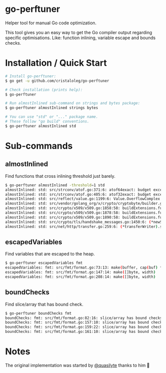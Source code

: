 # go-perftuner

Helper tool for manual Go code optimization.

This tool gives you an easy way to get the Go compiler output regarding specific optimisations. Like: function inlining, variable escape and bounds checks.

# Installation / Quick Start

```bash
# Install go-perftuner:
$ go get -u github.com/cristaloleg/go-perftuner

# Check installation (prints help):
$ go-perftuner

# Run almostInlined sub-command on strings and bytes package:
$ go-perftuner almostInlined strings bytes

# You can use "std" or "..." package name.
# These follow "go build" conventions.
$ go-perftuner almostInlined std
```

# Sub-commands

## almostInlined

Find functions that cross inlining threshold just barely.

```bash
$ go-perftuner almostInlined -threshold=1 std
almostInlined: std: src/strconv/atof.go:371:6: atof64exact: budget exceeded by 1
almostInlined: std: src/strconv/atof.go:405:6: atof32exact: budget exceeded by 1
almostInlined: std: src/reflect/value.go:1199:6: Value.OverflowComplex: budget exceeded by 1
almostInlined: std: src/vendor/golang_org/x/crypto/cryptobyte/builder.go:77:6: (*Builder).AddUint16: budget exceeded by 1
almostInlined: std: src/crypto/x509/x509.go:1858:58: buildExtensions.func2.1.1: budget exceeded by 1
almostInlined: std: src/crypto/x509/x509.go:1878:58: buildExtensions.func2.3.1: budget exceeded by 1
almostInlined: std: src/crypto/x509/x509.go:1890:58: buildExtensions.func2.4.1: budget exceeded by 1
almostInlined: std: src/crypto/tls/handshake_messages.go:1450:6: (*newSessionTicketMsg).marshal: budget exceeded by 1
almostInlined: std: src/net/http/transfer.go:259:6: (*transferWriter).shouldSendContentLength: budget exceeded by 1
```

## escapedVariables

Find variables that are escaped to the heap.

```bash
$ go-perftuner escapedVariables fmt
escapedVariables: fmt: src/fmt/format.go:73:13: make(buffer, cap(buf) * 2 + n)
escapedVariables: fmt: src/fmt/format.go:147:14: make([]byte, width)
escapedVariables: fmt: src/fmt/format.go:208:14: make([]byte, width)
```

## boundChecks

Find slice/array that has bound check.

```bash
$ go-perftuner boundChecks fmt
boundChecks: fmt: src/fmt/format.go:82:16: slice/array has bound checks
boundChecks: fmt: src/fmt/format.go:157:10: slice/array has bound checks
boundChecks: fmt: src/fmt/format.go:159:22: slice/array has bound checks
boundChecks: fmt: src/fmt/format.go:161:10: slice/array has bound checks
```

# Notes

The original implementation was started by [@quasilyte](https://github.com/quasilyte) thanks to him :tada:
